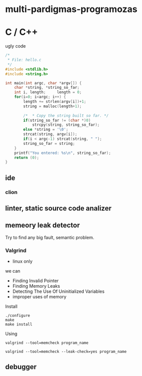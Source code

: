 # multi-pardigmas-programozas

# C / C++

ugly code

```C
/*
 * File: hello.c
 */
#include <stdlib.h>
#include <string.h>

int main(int argc, char *argv[]) {
    char *string, *string_so_far;
    int i, length;     length = 0;
    for(i=0; i<argc; i++) {
        length += strlen(argv[i])+1;
        string = malloc(length+1);
 
        /*  * Copy the string built so far. */
        if(string_so_far != (char *)0)
            strcpy(string, string_so_far);
        else *string = '\0';
        strcat(string, argv[i]);
        if(i < argc-1) strcat(string, " ");
        string_so_far = string;
    }
    printf("You entered: %s\n", string_so_far);
    return (0);
}
```

## ide

### clion

### 
## linter, static source code analizer
## memeory leak detector

Try to find any big fault, semantic problem.

### Valgrind

* linux only

we can

* Finding Invalid Pointer
* Finding Memory Leaks
* Detecting The Use Of Uninitialized Variables
* improper uses of memory

Install

```shell
./configure
make
make install
```

Using

```shell
valgrind --tool=memcheck program_name
```

```shell
valgrind --tool=memcheck --leak-check=yes program_name
```

## debugger

